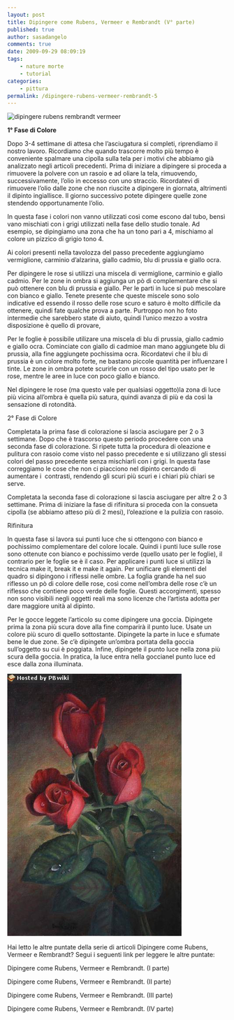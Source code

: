 ```yaml
---
layout: post
title: Dipingere come Rubens, Vermeer e Rembrandt (V° parte)
published: true
author: sasadangelo
comments: true
date: 2009-09-29 08:09:19
tags:
    - nature morte
    - tutorial
categories:
    - pittura
permalink: /dipingere-rubens-vermeer-rembrandt-5
---
```

![dipingere rubens rembrandt vermeer][1]
  
**1° Fase di Colore**


  Dopo 3-4 settimane di attesa che l&#8217;asciugatura si completi, riprendiamo il nostro lavoro. Ricordiamo che quando trascorre molto più tempo è conveniente spalmare una cipolla sulla tela per i motivi che abbiamo già analizzato negli articoli precedenti. Prima di iniziare a dipingere si proceda a rimuovere la polvere con un rasoio e ad oliare la tela, rimuovendo, successivamente, l&#8217;olio in eccesso con uno straccio. Ricordatevi di rimuovere l&#8217;olio dalle zone che non riuscite a dipingere in giornata, altrimenti il dipinto ingiallisce. Il giorno successivo potete dipingere quelle zone stendendo opportunamente l&#8217;olio.





  In questa fase i colori non vanno utilizzati così come escono dal tubo, bensì vano mischiati con i grigi utilizzati nella fase dello studio tonale. Ad esempio, se dipingiamo una zona che ha un tono pari a 4, mischiamo al colore un pizzico di grigio tono 4.



  Ai colori presenti nella tavolozza del passo precedente aggiungiamo vermiglione, carminio d&#8217;alzarina, giallo cadmio, blu di prussia e giallo ocra.



  Per dipingere le rose si utilizzi una miscela di vermiglione, carminio e giallo cadmio. Per le zone in ombra si aggiunga un pò di complementare che si può ottenere con blu di prussia e giallo. Per le parti in luce si può mescolare con bianco e giallo. Tenete presente che queste miscele sono solo indicative ed essendo il rosso delle rose scuro e saturo è molto difficile da ottenere, quindi fate qualche prova a parte. Purtroppo non ho foto intermedie che sarebbero state di aiuto, quindi l&#8217;unico mezzo a vostra disposizione è quello di provare,



  Per le foglie è possibile utilizare una miscela di blu di prussia, giallo cadmio e giallo ocra. Cominciate con giallo di cadmioe man mano aggiungete blu di prussia, alla fine aggiungete pochissima ocra. Ricordatevi che il blu di prussia è un colore molto forte, ne bastano piccole quantità per influenzare l tinte. Le zone in ombra potete scurirle con un rosso del tipo usato per le rose, mentre le aree in luce con poco giallo e bianco.



  Nel dipingere le rose (ma questo vale per qualsiasi oggetto)la zona di luce più vicina all&#8217;ombra è quella più satura, quindi avanza di più e da così la sensazione di rotondità.



  



  2° Fase di Colore



  Completata la prima fase di colorazione si lascia asciugare per 2 o 3 settimane. Dopo che è trascorso questo periodo procedere con una seconda fase di colorazione. Si ripete tutta la procedura di oleazione e pulitura con rasoio come visto nel passo precedente e si utilizzano gli stessi colori del passo precedente senza mischiarli con i grigi. In questa fase correggiamo le cose che non ci piacciono nel dipinto cercando di aumentare i  contrasti, rendendo gli scuri più scuri e i chiari più chiari se serve.



  Completata la seconda fase di colorazione si lascia asciugare per altre 2 o 3 settimane. Prima di iniziare la fase di rifinitura si proceda con la consueta cipolla (se abbiamo atteso più di 2 mesi), l&#8217;oleazione e la pulizia con rasoio.



  



  Rifinitura



  In questa fase si lavora sui punti luce che si ottengono con bianco e pochissimo complementare del colore locale. Quindi i punti luce sulle rose sono ottenute con bianco e pochissimo verde (quello usato per le foglie), il contrario per le foglie se è il caso. Per applicare i punti luce si utilizzi la tecnica make it, break it e make it again. Per unificare gli elementi del quadro si dipingono i riflessi nelle ombre. La foglia grande ha nel suo riflesso un pò di colore delle rose, così come nell&#8217;ombra delle rose c&#8217;è un riflesso che contiene poco verde delle foglie. Questi accorgimenti, spesso non sono visibili negli oggetti reali ma sono licenze che l&#8217;artista adotta per dare maggiore unità al dipinto.



  Per le gocce leggete l&#8217;articolo su come dipingere una goccia. Dipingete prima la zona più scura dove alla fine comparirà il punto luce. Usate un colore più scuro di quello sottostante. Dipingete la parte in luce e sfumate bene le due zone. Se c&#8217;è dipingete un&#8217;ombra portata della goccia sull&#8217;oggetto su cui è poggiata. Infine, dipingete il punto luce nella zona più scura della goccia. In pratica, la luce entra nella goccianel punto luce ed esce dalla zona illuminata.


![dipingere rubens rembrandt vermeer][2]


  Hai letto le altre puntate della serie di articoli Dipingere come Rubens, Vermeer e Rembrandt? Segui i seguenti link per leggere le altre puntate:



  Dipingere come Rubens, Vermeer e Rembrandt. (I parte)



  



  Dipingere come Rubens, Vermeer e Rembrandt. (II parte)



  Dipingere come Rubens, Vermeer e Rembrandt. (III parte)



  Dipingere come Rubens, Vermeer e Rembrandt. (IV parte)



  


 [1]: https://www.disegnoepittura.it/wp-content/uploads/rose-fig1-thumb.JPG "dipingere rubens rembrandt vermeer"
 [2]: /wp-content/uploads/rose-fig1.jpg "dipingere rubens rembrandt vermeer"